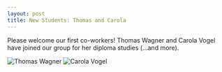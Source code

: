 ```yaml
---
layout: post
title: New Students: Thomas and Carola
---
```


Please welcome our first co-workers! 
Thomas Wagner and Carola Vogel have joined our group for her diploma studies (...and more).

![Thomas Wagner](img/ThomasWagner.jpg)
![Carola Vogel](img/CarolaVogel.jpg)